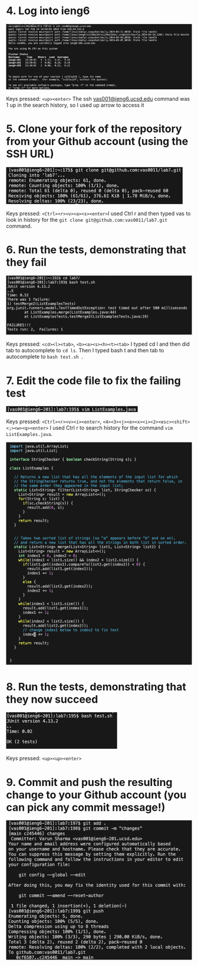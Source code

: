 # 4.  Log into ieng6
![Image](part4.png)

Keys pressed: ```<up><enter>```  The ssh vas001@ieng6.ucsd.edu command was 1 up in the search history, so I used up arrow to access it
# 5. Clone your fork of the repository from your Github account (using the SSH URL)
![Image](part5.png)

Keys pressed: ```<Ctrl><r><v><a><s><enter>```I used Ctrl r and then typed vas to look in history for the ```git clone git@github.com:vas0011/lab7.git``` command.
# 6. Run the tests, demonstrating that they fail
![Image](part6.png)

Keys pressed: ```<cd><l><tab>```, ```<b><a><s><h><t><tab>``` I typed cd l and then did tab to autocomplete to ```cd ls```. Then I typed bash t and then tab to autocomplete to ```bash test.sh ```.
# 7. Edit the code file to fix the failing test
![Image](part7.png)

Keys pressed: ```<Ctrl><r><v><i><enter>```, ```<4><3><j><e><x><i><2><esc><shift><;><w><q><enter>``` I used Ctrl r to search history for the command ```vim ListExamples.java```. 

![Image](part72.png)


# 8. Run the tests, demonstrating that they now succeed
![Image](part8.png)

Keys pressed: ```<up><up><enter>```
# 9. Commit and push the resulting change to your Github account (you can pick any commit message!)
![Image](part9.png)
